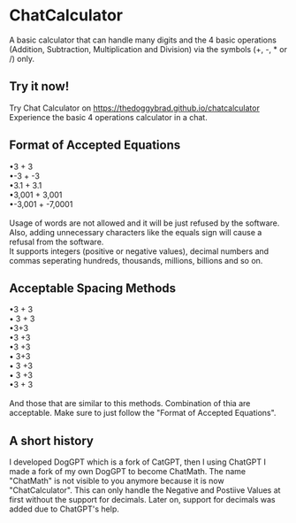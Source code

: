 # ChatCalculator
A basic calculator that can handle many digits and the 4 basic operations (Addition, Subtraction, Multiplication and Division) via the symbols (+, -, * or /) only.

## Try it now!
Try Chat Calculator on https://thedoggybrad.github.io/chatcalculator
<br>
Experience the basic 4 operations calculator in a chat.

## Format of Accepted Equations
•3 + 3<br>
•-3 + -3<br>
•3.1 + 3.1 <br>
•3,001 + 3,001<br>
•-3,001 + -7,0001<br><br>
Usage of words are not allowed and it will be just refused by the software. Also, adding unnecessary characters like the equals sign will cause a refusal from the software.<br>
It supports integers (positive or negative values), decimal numbers and commas seperating hundreds, thousands, millions, billions and so on.

## Acceptable Spacing Methods
•3 + 3<br>
• 3 + 3<br>
•3+3<br>
•3 +3<br>
•3 +3<br>
• 3+3<br>
• 3 +3<br>
• 3 +3<br>
•3     +     3<br><br>
And those that are similar to this methods. Combination of thia are acceptable. Make sure to just follow the "Format of Accepted Equations".

## A short history
I developed DogGPT which is a fork of CatGPT, then I using ChatGPT I made a fork of my own DogGPT to become ChatMath. The name "ChatMath" is not visible to you anymore because it is now "ChatCalculator". This can only handle the Negative and Postiive Values at first without the support for decimals. Later on, support for decimals was added due to ChatGPT's help.
